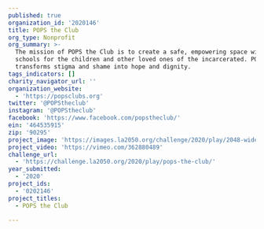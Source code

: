 ```yaml
---
published: true
organization_id: '2020146'
title: POPS the Club
org_type: Nonprofit
org_summary: >-
  The mission of POPS the Club is to create a safe, empowering space within high
  schools for the children and other loved ones of the incarcerated. POPS
  transforms stigma and shame into hope and dignity. 
tags_indicators: []
charity_navigator_url: ''
organization_website:
  - 'https://popsclubs.org'
twitter: '@POPStheclub'
instagram: '@POPStheclub'
facebook: 'https://www.facebook.com/popstheclub/'
ein: '464535915'
zip: '90295'
project_image: 'https://images.la2050.org/challenge/2020/play/2048-wide/pops-the-club.jpg'
project_video: 'https://vimeo.com/362880489'
challenge_url:
  - 'https://challenge.la2050.org/2020/play/pops-the-club/'
year_submitted:
  - '2020'
project_ids:
  - '0202146'
project_titles:
  - POPS the Club

---
```

